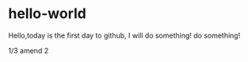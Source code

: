 # hello-world

Hello,today is the first day to github, I will do something!
do something!

1/3 amend 2